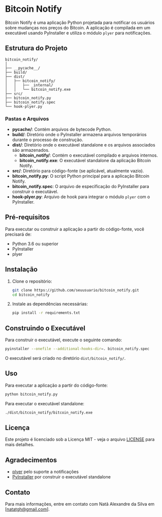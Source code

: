 
# Bitcoin Notify

Bitcoin Notify é uma aplicação Python projetada para notificar os usuários sobre mudanças nos preços do Bitcoin. A aplicação é compilada em um executável usando PyInstaller e utiliza o módulo `plyer` para notificações.

## Estrutura do Projeto

```
bitcoin_notify/
│
├── __pycache__/
├── build/
├── dist/
│   ├── bitcoin_notify/
│   │   ├── _internal/
│   │   └── bitcoin_notify.exe
├── src/
├── bitcoin_notify.py
├── bitcoin_notify.spec
└── hook-plyer.py
```

### Pastas e Arquivos

- **__pycache__/**: Contém arquivos de bytecode Python.
- **build/**: Diretório onde o PyInstaller armazena arquivos temporários durante o processo de construção.
- **dist/**: Diretório onde o executável standalone e os arquivos associados são armazenados.
  - **bitcoin_notify/**: Contém o executável compilado e arquivos internos.
  - **bitcoin_notify.exe**: O executável standalone da aplicação Bitcoin Notify.
- **src/**: Diretório para código-fonte (se aplicável, atualmente vazio).
- **bitcoin_notify.py**: O script Python principal para a aplicação Bitcoin Notify.
- **bitcoin_notify.spec**: O arquivo de especificação do PyInstaller para construir o executável.
- **hook-plyer.py**: Arquivo de hook para integrar o módulo `plyer` com o PyInstaller.

## Pré-requisitos

Para executar ou construir a aplicação a partir do código-fonte, você precisará de:

- Python 3.6 ou superior
- PyInstaller
- plyer

## Instalação

1. Clone o repositório:
   ```sh
   git clone https://github.com/seuusuario/bitcoin_notify.git
   cd bitcoin_notify
   ```

2. Instale as dependências necessárias:
   ```sh
   pip install -r requirements.txt
   ```

## Construindo o Executável

Para construir o executável, execute o seguinte comando:
```sh
pyinstaller --onefile --additional-hooks-dir=. bitcoin_notify.spec
```

O executável será criado no diretório `dist/bitcoin_notify/`.

## Uso

Para executar a aplicação a partir do código-fonte:
```sh
python bitcoin_notify.py
```

Para executar o executável standalone:
```sh
./dist/bitcoin_notify/bitcoin_notify.exe
```

## Licença

Este projeto é licenciado sob a Licença MIT - veja o arquivo [LICENSE](LICENSE) para mais detalhes.

## Agradecimentos

- [plyer](https://github.com/kivy/plyer) pelo suporte a notificações
- [PyInstaller](https://www.pyinstaller.org/) por construir o executável standalone

## Contato

Para mais informações, entre em contato com Natã Alexandre da Silva em [natatgh@gmail.com].

